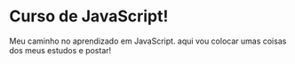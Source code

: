 # Curso de JavaScript!


Meu caminho no aprendizado em JavaScript.
aqui vou colocar umas coisas dos meus estudos e postar!
